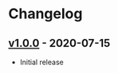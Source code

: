# Changelog

## [v1.0.0](https://github.com/paulbalandan/codeigniter4-installer/tree/v1.0.0) - 2020-07-15

* Initial release

